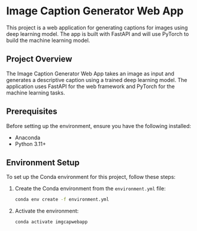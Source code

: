 # Image Caption Generator Web App

This project is a web application for generating captions for images using deep learning model. The app is built with FastAPI and will use PyTorch to build the machine learning model.

## Project Overview

The Image Caption Generator Web App takes an image as input and generates a descriptive caption using a trained deep learning model. The application uses FastAPI for the web framework and PyTorch for the machine learning tasks.

## Prerequisites

Before setting up the environment, ensure you have the following installed:

- Anaconda
- Python 3.11+

## Environment Setup

To set up the Conda environment for this project, follow these steps:

1. Create the Conda environment from the `environment.yml` file:

    ```bash
    conda env create -f environment.yml
    ```

2. Activate the environment:

    ```bash
    conda activate imgcapwebapp
    ```
